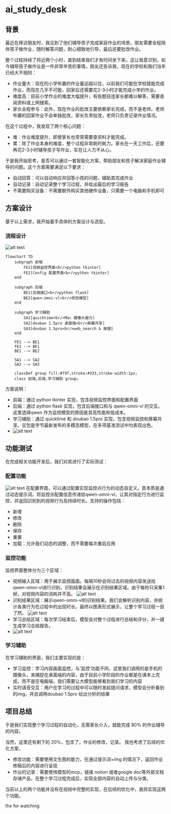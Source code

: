 # ai_study_desk

##  背景
最近在拜访朋友时，我见到了他们辅导孩子完成家庭作业的场景。朋友需要全程陪伴孩子做作业，随时解答问题，耐心细致地引导，最后还要批改作业。

整个过程持续了将近两个小时，直到结束我们才有时间坐下来。这让我意识到，如今辅导孩子做作业是一件非常辛苦的事情。朋友还告诉我，现在的学校和我们当年已经大不相同：
- 作业量大：现在的小学布置的作业量远超以往，以前我们可能在学校就能完成作业，而现在几乎不可能，回家后还需要花2-3小时才能完成小学的作业。
- 难度高：目前小学作业的难度大幅提升，有些题目连家长都难以解答，需要查阅资料或上网搜索。
- 家长全程参与：此外，现在作业的批改主要依赖家长完成，而不是老师。老师布置的回家作业不会单独批改，家长负责批改，老师只负责记录作业情况。

在这个过程中，我发现了两个核心问题：
- 难：作业难度提升，即使家长也常常需要查资料才能完成。
- 累：除了作业本身的难度，整个过程非常耗时耗力。家长在一天工作后，还要再花2-3小时辅导孩子写作业，实在让人力不从心。


于是我开始思考，是否可以通过一套智能化方案，帮助朋友和孩子解决家庭作业辅导的问题。这个方案需要满足以下要求：
- 自动回答：可以自动响应并回答小孩的问题，辅助其完成作业
- 自动记录：自动记录整个学习过程，并给出最后的学习报告
- 不需要购买设备：不需要额外购买其他硬件设备，只需要一个电脑和手机即可

## 方案设计
基于以上需求，我开始着手具体的方案设计与选型。

### 流程设计
![alt text](../public/ai_desk/tech-flow.png)
```mermaid
flowchart TD
    subgraph 前端
        FE1[视频监控界面<br/>python tkinter]
        FE2[Config 配置界面<br/>python tkinter]
    end

    subgraph 后端
        BE1[后端接口<br/>python flask]
        BE2[qwen-omni-vl<br/>视觉模型]
    end

    subgraph 学习辅助
        SA1[quicktime<br/>Mac 摄像头接力]
        SA2[doubao 1.5pro 桌面端<br/>屏幕共享]
        SA3[doubao 1.5pro<br/>web_search & 推理]
    end

    FE1 --> BE1
    FE2 --> BE1
    BE1 --> BE2

    SA1 --> SA2
    SA2 --> SA3

    classDef group fill:#f9f,stroke:#333,stroke-width:1px;
    class 前端,后端,学习辅助 group;
```
方案说明：
- 前端：通过 python tkinter 实现，包含视频监控界面和配置界面
- 后端：通过 python flask 实现，包含后端接口和与 qwen-omni-vl 的交互。这里选择qwen 作为监控模型的原因是其高性能和低成本。
- 学习辅助：通过 quicktime 和 doubao 1.5pro 实现，包含视频监控和屏幕共享。豆包是字节最新发布的多模态模型，在多项基准测试中均表现出色。
- ![alt text](../public/ai_desk/doubao.png)


##  功能测试
在完成相关功能开发后，我们对其进行了实际测试：

### 配置功能
![alt text](../public/ai_desk/config.png)
在配置界面，可以通过配置实现监控点行为的动态自定义。其本质是通过动态提示词，将监控点配置信息传递给qwen-omni-vl，让其对指定行为进行监控，并返回识别到的视频行为及持续时长。支持的操作包括：
- 新增
- 修改
- 删除
- 保存
- 重置
- 加载：允许我们动态的调整，而不需要每次重启应用

### 监控功能
监控界面整体分为三个区域：
- 视频输入区域：用于展示监控画面。每隔10秒会将过去的视频内容发送给qwen-omni-vl进行识别，识别结果会展示在识别结果区域。由于每秒只采集1帧，对视频内容的消耗并不高。
![alt text](../public/ai_desk/monitor-start.png)
- 识别结果区域：展示qwen-omni-vl的识别结果。我们会解析识别内容，并统计各类行为在过程中的出现时长。最终以图表形式展示，让整个学习过程一目了然。
![alt text](../public/ai_desk/monitor-ing.png)
- 学习总结区域：每次学习结束后，模型会对整个过程进行总结和评分，并一键生成学习总结报告。
- ![alt text](../public/ai_desk/monitor-end.png)
### 学习辅助
在学习辅助的界面，我们主要实现的是：
- 学习监控：学习内容画面监控，与‘监控’功能不同，这里我们调用的是手机的摄像头，来捕捉在桌面端的内容，由于目前小学阶段的作业都是在课本上完成，而不是在电脑端，我们需要让大模型能够看到我们学习的内容
- 实时语音交互：用户在学习的过程中可以随时发起提问请求，模型会分析看到的img，并且调用doubao 1.5pro 给出分析的结果


##  项目总结
于是我们实现整个学习过程的自动化，无需家长介入，就能完成 80% 的作业辅导的内容。

当然，这里还有剩下的 20%，包含了，作业的修改，记录。
我也考虑了后续的优化方案，
- 修改功能：需要使用文生图的能力，在通过提示词+img 的情况下，返回作业修稿后的内容进行呈现
- 作业的记录：需要使用模型的mcp，链接 notion 或者google doc等外部文档存储产品，在整个学习过程完成后，实现全部内容的自动上传与分类。

当前以上的两个功能并没有在视频中完整的实现，在后续的优化中，我将实现这两个功能。

thx for watching






